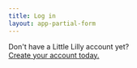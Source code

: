 ```yaml
---
title: Log in
layout: app-partial-form
---
```


Don't have a Little Lilly account yet?  
[Create your account today.](/signup)